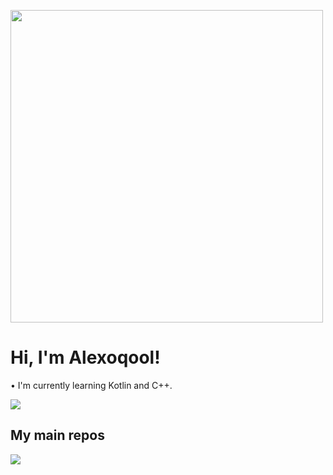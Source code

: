<img src="https://github.com/Anmol-Baranwal/Cool-GIFs-For-GitHub/assets/74038190/0c7eb6ed-663b-4ce4-bfbd-18239a38ba1b" width="500"
/>

# Hi, I'm Alexoqool!

• I'm currently learning Kotlin and C++.

<img
src="https://github-readme-stats.vercel.app/api?username=alexoqool&show_icons=true&count_private=true&hide_border=true&theme=dark"
/>

## My main repos

<a href="https://github.com/Alexoqool/rpcs3-android">
<img
src="https://github-readme-stats.vercel.app/api/pin/?username=Alexoqool&repo=rpcs3-android&hide_border=true&theme=dark"
/>
</a>

#